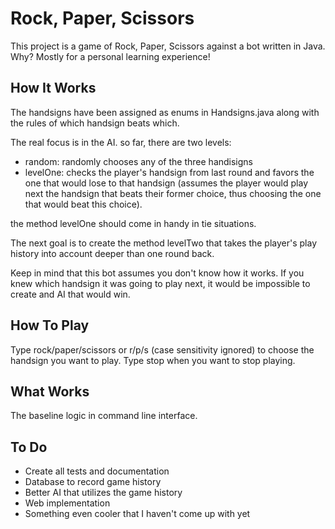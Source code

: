 # Rock, Paper, Scissors

This project is a game of Rock, Paper, Scissors against a bot written in Java. Why? Mostly for a personal learning experience!

## How It Works

The handsigns have been assigned as enums in Handsigns.java along with the rules of which handsign beats which. 

The real focus is in the AI. so far, there are two levels:
* random: randomly chooses any of the three handisigns
* levelOne: checks the player's handsign from last round and favors the one that would lose to that handsign (assumes the player would play next the handsign that beats their former choice, thus choosing the one that would beat this choice). 

the method levelOne should come in handy in tie situations. 

The next goal is to create the method levelTwo that takes the player's play history into account deeper than one round back.

Keep in mind that this bot assumes you don't know how it works. If you knew which handsign it was going to play next, it would be impossible to create and AI that would win.

## How To Play

Type rock/paper/scissors or r/p/s (case sensitivity ignored) to choose the handsign you want to play. Type stop when you want to stop playing.

## What Works

The baseline logic in command line interface.

## To Do

* Create all tests and documentation
* Database to record game history
* Better AI that utilizes the game history
* Web implementation
* Something even cooler that I haven't come up with yet